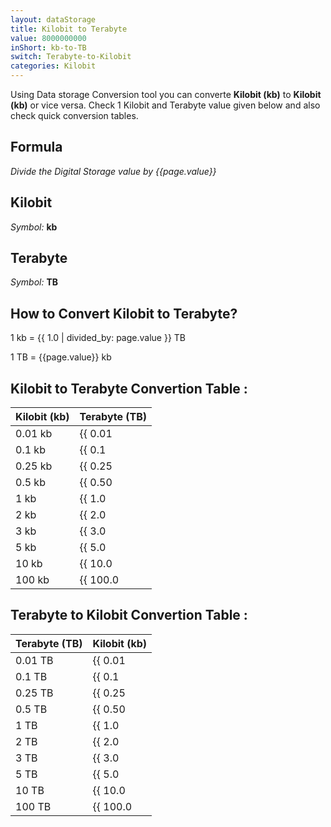 ```yaml
---
layout: dataStorage
title: Kilobit to Terabyte
value: 8000000000
inShort: kb-to-TB
switch: Terabyte-to-Kilobit
categories: Kilobit
---
```


Using Data storage Conversion tool you can converte **Kilobit (kb)** to **Kilobit (kb)** or vice versa. Check 1 Kilobit and Terabyte value given below and also check quick conversion tables.

## Formula
*Divide the Digital Storage value by {{page.value}}*

## Kilobit
*Symbol:* **kb**

## Terabyte
*Symbol:* **TB**

## How to Convert Kilobit to Terabyte?

1 kb = {{ 1.0 | divided_by: page.value }} TB

1 TB = {{page.value}} kb


## Kilobit to Terabyte Convertion Table :

| Kilobit (kb) | Terabyte (TB) |
| ---- | ---- |
| 0.01 kb | {{ 0.01 | divided_by: page.value | round: 12 }} TB |
| 0.1 kb | {{ 0.1 | divided_by: page.value | round: 12 }} TB |
| 0.25 kb | {{ 0.25 | divided_by: page.value | round: 12 }} TB |
| 0.5 kb | {{ 0.50 | divided_by: page.value | round: 12 }} TB |
| 1 kb | {{ 1.0 | divided_by: page.value | round: 12 }} TB |
| 2 kb | {{ 2.0 | divided_by: page.value | round: 12 }} TB |
| 3 kb | {{ 3.0 | divided_by: page.value | round: 12 }} TB |
| 5 kb | {{ 5.0 | divided_by: page.value | round: 12 }} TB |
| 10 kb | {{ 10.0 | divided_by: page.value | round: 12 }} TB |
| 100 kb | {{ 100.0 | divided_by: page.value | round: 12 }} TB |

## Terabyte to Kilobit Convertion Table :

| Terabyte (TB) | Kilobit (kb) |
| ---- | ---- |
| 0.01 TB | {{ 0.01 | times: page.value | round: 12 }} kb |
| 0.1 TB | {{ 0.1 | times: page.value | round: 12 }} kb |
| 0.25 TB | {{ 0.25 | times: page.value | round: 12 }} kb |
| 0.5 TB | {{ 0.50 | times: page.value | round: 12 }} kb |
| 1 TB | {{ 1.0 | times: page.value | round: 12 }} kb |
| 2 TB | {{ 2.0 | times: page.value | round: 12 }} kb |
| 3 TB | {{ 3.0 | times: page.value | round: 12 }} kb |
| 5 TB | {{ 5.0 | times: page.value | round: 12 }} kb |
| 10 TB | {{ 10.0 | times: page.value | round: 12 }} kb |
| 100 TB | {{ 100.0 | times: page.value | round: 12 }} kb |


<script>
document.getElementById('selectInput')[2].selected = true
document.getElementById('selectOutput')[16].selected = true
</script>
